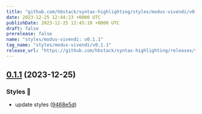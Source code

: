 ```yaml
---
title: "github.com/hbstack/syntax-highlighting/styles/modus-vivendi/v0.1.1"
date: 2023-12-25 12:44:23 +0000 UTC
publishDate: 2023-12-25 12:45:10 +0000 UTC
draft: false
prerelease: false
name: "styles/modus-vivendi: v0.1.1"
tag_name: "styles/modus-vivendi/v0.1.1"
release_url: "https://github.com/hbstack/syntax-highlighting/releases/tag/styles/modus-vivendi/v0.1.1"
---
```


## [0.1.1](https://github.com/hbstack/syntax-highlighting/compare/styles/modus-vivendi/v0.1.0...styles/modus-vivendi/v0.1.1) (2023-12-25)


### Styles 🎨

* update styles ([9468e5d](https://github.com/hbstack/syntax-highlighting/commit/9468e5d054f6c1775a1966bcf308506cebd2f804))
